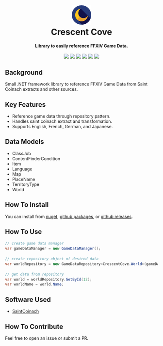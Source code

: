 <h1 align="center">
  <br><a href="https://github.com/kalilistic/crescentcove"><img src="img/bannerIcon.png" alt="Crescent Cove"></a>
  <br>Crescent Cove<br>
</h1>
<h4 align="center">Library to easily reference FFXIV Game Data.</h4>

<p align="center">
  <a href="https://github.com/kalilistic/crescentcove/releases/latest"><img src="https://img.shields.io/github/v/release/kalilistic/crescentcove"></a>
  <a href="https://ci.appveyor.com/project/kalilistic/crescentcove/branch/master"><img src="https://img.shields.io/appveyor/ci/kalilistic/crescentcove"></a>
  <a href="https://ci.appveyor.com/project/kalilistic/crescentcove/branch/master/tests"><img src="https://img.shields.io/appveyor/tests/kalilistic/crescentcove"></a>
  <a href="https://codecov.io/gh/kalilistic/crescentcove/branch/master"><img src="https://img.shields.io/codecov/c/gh/kalilistic/crescentcove"></a>
  <a href="https://github.com/kalilistic/crescentcove/blob/master/LICENSE"><img src="https://img.shields.io/github/license/kalilistic/crescentcove?color=lightgrey"></a>
  <a href="https://discord.gg/ftn4k7x"><img src="https://img.shields.io/badge/chat-on%20discord-7289da.svg"></a>
</p>

## Background

Small .NET framework library to reference FFXIV Game Data from Saint Coinach extracts and other sources.

## Key Features

* Reference game data through repository pattern.
* Handles saint coinach extract and transformation.
* Supports English, French, German, and Japanese.

## Data Models

* ClassJob
* ContentFinderCondition
* Item
* Language
* Map
* PlaceName
* TerritoryType
* World

## How To Install

You can install from <a href="https://www.nuget.org/packages/CrescentCove/">nuget</a>, <a href="https://github.com/kalilistic/CrescentCove/packages">github packages</a>, or <a href="https://github.com/kalilistic/CrescentCove/releases/latest">github releases</a>.

## How To Use

```csharp
// create game data manager
var gameDataManager = new GameDataManager();

// create repository object of desired data
var worldRepository = new GameDataRepository<CrescentCove.World>(gameDataManager.World);

// get data from repository
var world = worldRepository.GetById(12);
var worldName = world.Name;
```

## Software Used

* <a href="https://github.com/ufx/SaintCoinach">SaintCoinach</a>

## How To Contribute

Feel free to open an issue or submit a PR.